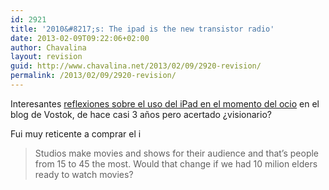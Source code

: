 ```yaml
---
id: 2921
title: '2010&#8217;s: The ipad is the new transistor radio'
date: 2013-02-09T09:22:06+02:00
author: Chavalina
layout: revision
guid: http://www.chavalina.net/2013/02/09/2920-revision/
permalink: /2013/02/09/2920-revision/
---
```

Interesantes [reflexiones sobre el uso del iPad en el momento del ocio](http://www.vostok.es/blog/the-ipad-is-the-new-transistor-radio) en el blog de Vostok, de hace casi 3 años pero acertado ¿visionario?

Fui muy reticente a comprar el i

> Studios make movies and shows for their audience and that’s people from 15 to 45 the most. Would that change if we had 10 milion elders ready to watch movies?